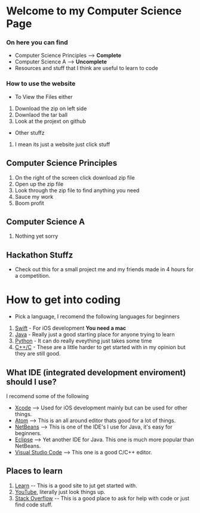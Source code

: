 # Welcome to my Computer Science Page

### On here you can find
- Computer Science Principles --> **Complete**
- Computer Science A --> **Uncomplete**
- Resources and stuff that I think are useful to learn to code

### How to use the website
- To View the Files either 
1. Download the zip on left side
2. Downlaod the tar ball
3. Look at the projext on github
- Other stuffz
1. I mean its just a website just click stuff

## Computer Science Principles
1. On the right of the screen click download zip file
2. Open up the zip file
3. Look through the zip file to find anything you need
4. Sauce my work
5. Boom profit

## Computer Science A
1. Nothing yet sorry

## Hackathon Stuffz
- Check out this for a small project me and my friends made in 4 hours for a competition.

# How to get into coding
- Pick a language, I recomend the following languages for beginners
1. [Swift](https://developer.apple.com/swift/) - For iOS development **You need a mac**
2. [Java](https://www.java.com/en/) - Really just a good starting place for anyone trying to learn
3. [Python](https://www.python.org) - It can do really eveything just takes some time
4. [C++/C](https://en.wikipedia.org/wiki/C_(programming_language)) - These are a little harder to get started with in my opinion but they are still good.

## What IDE (integrated development enviroment) should I use?
I recomend some of the following
- [Xcode](https://developer.apple.com/xcode/) --> Used for iOS development mainly but can be used for other things. 
- [Atom](https://atom.io) --> This is an all around editor thats good for a lot of things. 
- [NetBeans](https://netbeans.org) --> This is one of the IDE's I use for Java, it's easy for beginners. 
- [Eclipse](https://www.eclipse.org) --> Yet another IDE for Java. This one is much more popular than NetBeans. 
- [Visual Studio Code](https://code.visualstudio.com) --> This one is a good C/C++ editor.

## Places to learn
1. [Learn](https://www.learnpython.org) -- This is a good site to jut get started with.
2. [YouTube](https://www.youtube.com), literally just look things up.
3. [Stack Overflow](https://stackoverflow.com) -- This is a good place to ask for help with code or just find code stuff.


